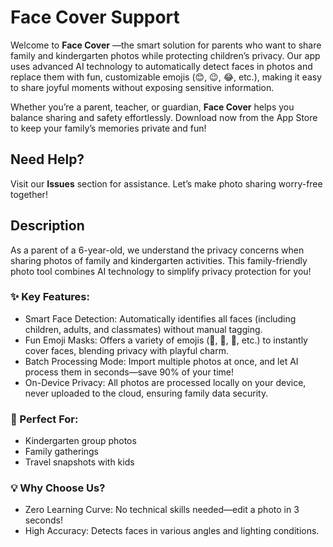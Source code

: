 # Face Cover Support
Welcome to **Face Cover** —the smart solution for parents who want to share family and kindergarten photos while protecting children’s privacy. Our app uses advanced AI technology to automatically detect faces in photos and replace them with fun, customizable emojis (😊, 😉, 😂, etc.), making it easy to share joyful moments without exposing sensitive information.

Whether you’re a parent, teacher, or guardian, **Face Cover** helps you balance sharing and safety effortlessly. Download now from the App Store to keep your family’s memories private and fun!

## Need Help?
Visit our **Issues** section for assistance. Let’s make photo sharing worry-free together!

## Description
As a parent of a 6-year-old, we understand the privacy concerns when sharing photos of family and kindergarten activities. This family-friendly photo tool combines AI technology to simplify privacy protection for you!

### ✨ Key Features:

* Smart Face Detection: Automatically identifies all faces (including children, adults, and classmates) without manual tagging.
* Fun Emoji Masks: Offers a variety of emojis (🐶, 🌟, 🐻, etc.) to instantly cover faces, blending privacy with playful charm.
* Batch Processing Mode: Import multiple photos at once, and let AI process them in seconds—save 90% of your time!
* On-Device Privacy: All photos are processed locally on your device, never uploaded to the cloud, ensuring family data security.

### 🎯 Perfect For:

* Kindergarten group photos
* Family gatherings
* Travel snapshots with kids

### 💡 Why Choose Us?

* Zero Learning Curve: No technical skills needed—edit a photo in 3 seconds!
* High Accuracy: Detects faces in various angles and lighting conditions.


